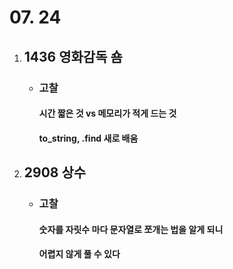 # 07. 24
1. ## **1436 영화감독 숌**

    - ### 고찰
        #### 시간 짧은 것 vs 메모리가 적게 드는 것 
        ####  to_string, .find 새로 배움


1. ## **2908 상수**

    - ### 고찰
        #### 숫자를 자릿수 마다 문자열로 쪼개는 법을 알게 되니
        #### 어렵지 않게 풀 수 있다
